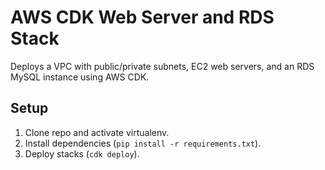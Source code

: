 # AWS CDK Web Server and RDS Stack

Deploys a VPC with public/private subnets, EC2 web servers, and an RDS MySQL instance using AWS CDK.

## Setup

1. Clone repo and activate virtualenv.
2. Install dependencies (`pip install -r requirements.txt`).
3. Deploy stacks (`cdk deploy`).

